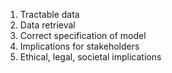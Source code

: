 1. Tractable data
1. Data retrieval
1. Correct specification of model
1. Implications for stakeholders
1. Ethical, legal, societal implications
